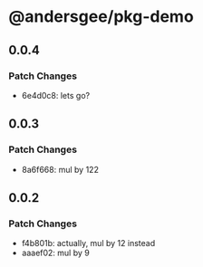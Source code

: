 # @andersgee/pkg-demo

## 0.0.4

### Patch Changes

- 6e4d0c8: lets go?

## 0.0.3

### Patch Changes

- 8a6f668: mul by 122

## 0.0.2

### Patch Changes

- f4b801b: actually, mul by 12 instead
- aaaef02: mul by 9
